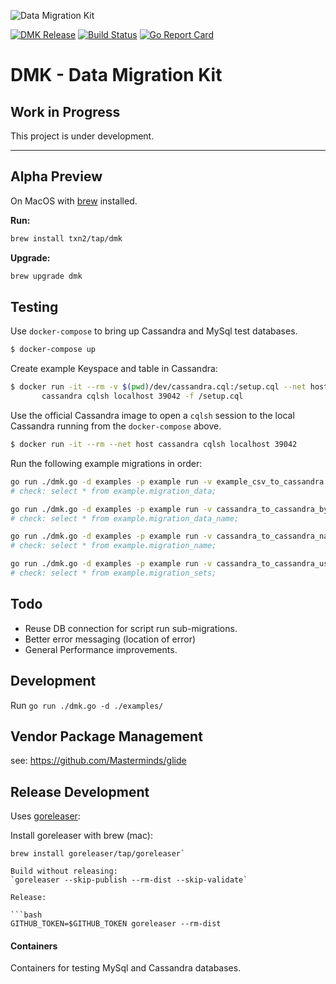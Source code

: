 ![Data Migration Kit](dmk-mast.jpg)

[![DMK Release](https://img.shields.io/github/release/txn2/dmk.svg)](https://github.com/txn2/dmk/releases)
[![Build Status](https://travis-ci.org/txn2/dmk.svg?branch=master)](https://travis-ci.org/txn2/dmk)
[![Go Report Card](https://goreportcard.com/badge/github.com/txn2/dmk)](https://goreportcard.com/report/github.com/txn2/dmk)


# DMK - Data Migration Kit

## Work in Progress

This project is under development.

-------

## Alpha Preview

On MacOS with [brew]() installed.

**Run:**
```bash
brew install txn2/tap/dmk
```

**Upgrade:**
```bash
brew upgrade dmk
```

## Testing

Use `docker-compose` to bring up Cassandra and MySql test databases.

```bash
$ docker-compose up
```

Create example Keyspace and table in Cassandra:

```bash
$ docker run -it --rm -v $(pwd)/dev/cassandra.cql:/setup.cql --net host \
       cassandra cqlsh localhost 39042 -f /setup.cql
```

Use the official Cassandra image to open a `cqlsh` session to
the local Cassandra running from the `docker-compose` above.

```bash
$ docker run -it --rm --net host cassandra cqlsh localhost 39042
```

Run the following example migrations in order:

```bash
go run ./dmk.go -d examples -p example run -v example_csv_to_cassandra
# check: select * from example.migration_data;

go run ./dmk.go -d examples -p example run -v cassandra_to_cassandra_by_name example
# check: select * from example.migration_data_name;

go run ./dmk.go -d examples -p example run -v cassandra_to_cassandra_name_lookup example
# check: select * from example.migration_name; 

go run ./dmk.go -d examples -p example run -v cassandra_to_cassandra_using_collector example
# check: select * from example.migration_sets;


```
## Todo

- Reuse DB connection for script run sub-migrations.
- Better error messaging (location of error)
- General Performance improvements.

## Development

Run `go run ./dmk.go -d ./examples/`

## Vendor Package Management

see: https://github.com/Masterminds/glide

## Release Development

Uses [goreleaser](https://goreleaser.com):

Install goreleaser with brew (mac):
```
brew install goreleaser/tap/goreleaser`

Build without releasing:
`goreleaser --skip-publish --rm-dist --skip-validate`

Release:

```bash
GITHUB_TOKEN=$GITHUB_TOKEN goreleaser --rm-dist
```

#### Containers

Containers for testing MySql and Cassandra databases.

